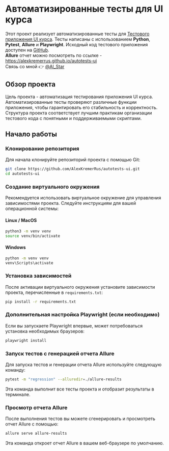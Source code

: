 # Автоматизированные тесты для UI курса

Этот проект реализует автоматизированные тесты для [Тестового приложения UI курса](https://nikita-filonov.github.io/qa-automation-engineer-ui-course/#/auth/login). Тесты написаны с использованием **Python**, **Pytest**, **Allure** и **Playwright**. Исходный код тестового приложения доступен на [GitHub](https://github.com/Nikita-Filonov/qa-automation-engineer-ui-course).  
**Allure** отчет можно посмотреть по ссылке - https://alexkremerrus.github.io/autotests-ui  
Связь со мной 👉 [@Al_Star](https://t.me/Al_Star)

## Обзор проекта

Цель проекта - автоматизация тестирования приложения UI курса. Автоматизированные тесты проверяют различные функции приложения, чтобы гарантировать его стабильность и корректность. Структура проекта соответствует лучшим практикам организации тестового кода с понятными и поддерживаемыми скриптами.

## Начало работы

### Клонирование репозитория

Для начала клонируйте репозиторий проекта с помощью Git:

```bash
git clone https://github.com/AlexKremerRus/autotests-ui.git
cd autotests-ui
```

### Создание виртуального окружения

Рекомендуется использовать виртуальное окружение для управления зависимостями проекта. Следуйте инструкциям для вашей операционной системы:

#### Linux / MacOS

```bash
python3 -m venv venv
source venv/bin/activate
```

#### Windows

```bash
python -m venv venv
venv\Scripts\activate
```

### Установка зависимостей

После активации виртуального окружения установите зависимости проекта, перечисленные в `requirements.txt`:

```bash
pip install -r requirements.txt
```

### Дополнительная настройка Playwright (если необходимо)

Если вы запускаете Playwright впервые, может потребоваться установка необходимых браузеров:

```bash
playwright install
```

### Запуск тестов с генерацией отчета Allure

Для запуска тестов и генерации отчета Allure используйте следующую команду:

```bash
pytest -m "regression" --alluredir=./allure-results
```

Эта команда выполнит все тесты проекта и отобразит результаты в терминале.

### Просмотр отчета Allure

После выполнения тестов вы можете сгенерировать и просмотреть отчет Allure с помощью:

```bash
allure serve allure-results
```

Эта команда откроет отчет Allure в вашем веб-браузере по умолчанию.

